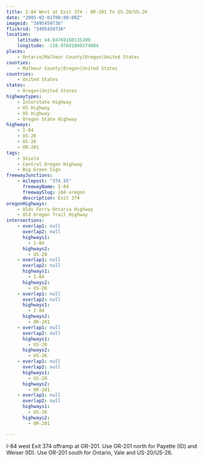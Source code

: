 ```yaml
---
title: I-84 West at Exit 374 - OR-201 To US-20/US-26
date: "2005-02-01T00:00:00Z"
imageid: "3495459736"
flickrid: "3495459736"
location:
    latitude: 44.04769160135309
    longitude: -116.97681069374084
places:
    - Ontario|Malheur County|Oregon|United States
counties:
    - Malheur County|Oregon|United States
countries:
    - United States
states:
    - Oregon|United States
highwaytypes:
    - Interstate Highway
    - US Highway
    - US Highway
    - Oregon State Highway
highways:
    - I-84
    - US-20
    - US-26
    - OR-201
tags:
    - Shield
    - Central Oregon Highway
    - Big Green Sign
freewayJunctions:
    - milepost: "374.55"
      freewayName: I-84
      freewaySlug: i84-oregon
      description: Exit 374
oregonHighways:
    - Olds Ferry-Ontario Highway
    - Old Oregon Trail Highway
intersections:
    - overlap1: null
      overlap2: null
      highways1:
        - I-84
      highways2:
        - US-20
    - overlap1: null
      overlap2: null
      highways1:
        - I-84
      highways2:
        - US-26
    - overlap1: null
      overlap2: null
      highways1:
        - I-84
      highways2:
        - OR-201
    - overlap1: null
      overlap2: null
      highways1:
        - US-20
      highways2:
        - US-26
    - overlap1: null
      overlap2: null
      highways1:
        - US-20
      highways2:
        - OR-201
    - overlap1: null
      overlap2: null
      highways1:
        - US-26
      highways2:
        - OR-201

---
```

I-84 west Exit 374 offramp at OR-201.  Use OR-201 north for Payette (ID) and Weiser (ID).  Use OR-201 south for Ontario, Vale and US-20/US-26.